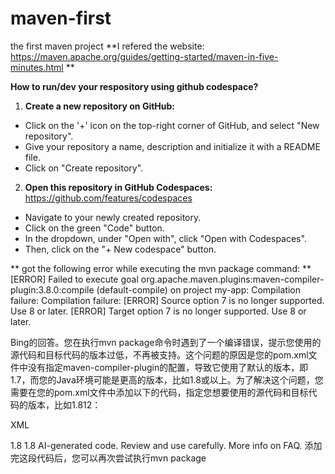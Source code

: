 # maven-first
the first maven project
 **I refered the website: https://maven.apache.org/guides/getting-started/maven-in-five-minutes.html **

**How to run/dev your respository using github codespace?**
1. **Create a new repository on GitHub:**
- Click on the '+' icon on the top-right corner of GitHub, and select "New repository".
- Give your repository a name, description and initialize it with a README file.
- Click on "Create repository".

2. **Open this repository in GitHub Codespaces:**  
https://github.com/features/codespaces

- Navigate to your newly created repository.
- Click on the green "Code" button.
- In the dropdown, under "Open with", click "Open with Codespaces".
- Then, click on the "+ New codespace" button.

** got the following error while executing the mvn package command: **
[ERROR] Failed to execute goal org.apache.maven.plugins:maven-compiler-plugin:3.8.0:compile (default-compile) on project my-app: Compilation failure: Compilation failure: 
[ERROR] Source option 7 is no longer supported. Use 8 or later.
[ERROR] Target option 7 is no longer supported. Use 8 or later.

Bing的回答。您在执行mvn package命令时遇到了一个编译错误，提示您使用的源代码和目标代码的版本过低，不再被支持。这个问题的原因是您的pom.xml文件中没有指定maven-compiler-plugin的配置，导致它使用了默认的版本，即1.7，而您的Java环境可能是更高的版本，比如1.8或以上。为了解决这个问题，您需要在您的pom.xml文件中添加以下的代码，指定您想要使用的源代码和目标代码的版本，比如1.812：

XML

<properties>
    <maven.compiler.source>1.8</maven.compiler.source>
    <maven.compiler.target>1.8</maven.compiler.target>
</properties>
AI-generated code. Review and use carefully. More info on FAQ.
添加完这段代码后，您可以再次尝试执行mvn package
